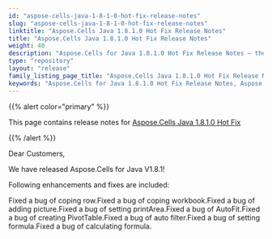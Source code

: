 ```yaml
---
id: "aspose-cells-java-1-8-1-0-hot-fix-release-notes"
slug: "aspose-cells-java-1-8-1-0-hot-fix-release-notes"
linktitle: "Aspose.Cells Java 1.8.1.0 Hot Fix Release Notes"
title: "Aspose.Cells Java 1.8.1.0 Hot Fix Release Notes"
weight: 40
description: "Aspose.Cells for Java 1.8.1.0 Hot Fix Release Notes – the latest enhancements, new features, and fixes."
type: "repository"
layout: "release"
family_listing_page_title: "Aspose.Cells Java 1.8.1.0 Hot Fix Release Notes"
keywords: "Aspose.Cells for Java 1.8.1.0 Hot Fix Release Notes, Aspose.Cells for Java 1.8.1.0 updates and fixes"
---
```


{{% alert color="primary" %}} 

This page contains release notes for [Aspose.Cells Java 1.8.1.0 Hot Fix](https://releases.aspose.com/cells/java/new-releases/aspose.cells-java-1.8.1.0-hot-fix/)

{{% /alert %}} 

Dear Customers, 

We have released Aspose.Cells for Java V1.8.1! 

Following enhancements and fixes are included: 

Fixed a bug of coping row.Fixed a bug of coping workbook.Fixed a bug of adding picture.Fixed a bug of setting printArea.Fixed a bug of AutoFit.Fixed a bug of creating PivotTable.Fixed a bug of auto filter.Fixed a bug of setting formula.Fixed a bug of calculating formula.
